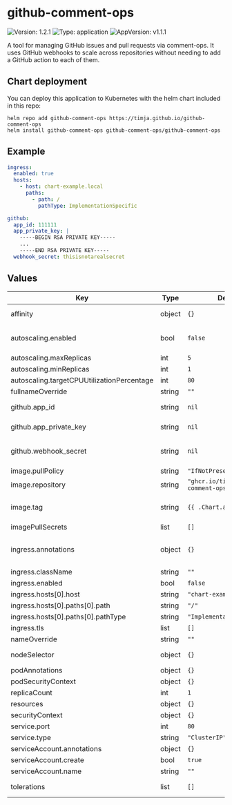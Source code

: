 # github-comment-ops

![Version: 1.2.1](https://img.shields.io/badge/Version-1.2.1-informational?style=flat-square) ![Type: application](https://img.shields.io/badge/Type-application-informational?style=flat-square) ![AppVersion: v1.1.1](https://img.shields.io/badge/AppVersion-v1.1.1-informational?style=flat-square)

A tool for managing GitHub issues and pull requests via comment-ops. It uses GitHub webhooks to scale across repositories without needing to add a GitHub action to each of them.

## Chart deployment

You can deploy this application to Kubernetes with the helm chart included in this repo:

```
helm repo add github-comment-ops https://timja.github.io/github-comment-ops
helm install github-comment-ops github-comment-ops/github-comment-ops
```

## Example

```yaml
ingress:
  enabled: true
  hosts:
    - host: chart-example.local
      paths:
        - path: /
          pathType: ImplementationSpecific

github:
  app_id: 111111
  app_private_key: |
    -----BEGIN RSA PRIVATE KEY-----
    ...
    -----END RSA PRIVATE KEY-----
  webhook_secret: thisisnotarealsecret
```

## Values

| Key | Type | Default | Description |
|-----|------|---------|-------------|
| affinity | object | `{}` | Object for node affinity, passed through as-is |
| autoscaling.enabled | bool | `false` | Enables autoscaling with the HorizontalPodAutoscaler |
| autoscaling.maxReplicas | int | `5` |  |
| autoscaling.minReplicas | int | `1` |  |
| autoscaling.targetCPUUtilizationPercentage | int | `80` |  |
| fullnameOverride | string | `""` |  |
| github.app_id | string | `nil` | The app ID for the GitHub app (required) |
| github.app_private_key | string | `nil` | The private key for the GitHub app (required) |
| github.webhook_secret | string | `nil` | The webhook secret for the GitHub app (required) |
| image.pullPolicy | string | `"IfNotPresent"` |  |
| image.repository | string | `"ghcr.io/timja/github-comment-ops"` |  |
| image.tag | string | `{{ .Chart.appVersion }}` | Overrides the image tag whose default is the chart appVersion. |
| imagePullSecrets | list | `[]` |  |
| ingress.annotations | object | `{}` | Key value pairs for annotations, e.g. `kubernetes.io/tls-acme: "true"` |
| ingress.className | string | `""` |  |
| ingress.enabled | bool | `false` |  |
| ingress.hosts[0].host | string | `"chart-example.local"` |  |
| ingress.hosts[0].paths[0].path | string | `"/"` |  |
| ingress.hosts[0].paths[0].pathType | string | `"ImplementationSpecific"` |  |
| ingress.tls | list | `[]` |  |
| nameOverride | string | `""` |  |
| nodeSelector | object | `{}` | Object for node selector, passed through as-is |
| podAnnotations | object | `{}` |  |
| podSecurityContext | object | `{}` |  |
| replicaCount | int | `1` |  |
| resources | object | `{}` | Resource limits |
| securityContext | object | `{}` |  |
| service.port | int | `80` |  |
| service.type | string | `"ClusterIP"` |  |
| serviceAccount.annotations | object | `{}` |  |
| serviceAccount.create | bool | `true` |  |
| serviceAccount.name | string | `""` |  |
| tolerations | list | `[]` | List of tolerations, passed through as-is |